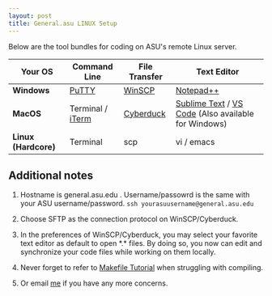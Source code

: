 ```yaml
---
layout: post
title: General.asu LINUX Setup 
---
```


Below are the tool bundles for coding on ASU's remote Linux server.

Your OS | Command Line | File Transfer | Text Editor
--- | --- | --- | ---
**Windows** | [PuTTY](https://www.chiark.greenend.org.uk/~sgtatham/putty/) | [WinSCP](https://winscp.net/eng/index.php)| [Notepad++](https://notepad-plus-plus.org/)
**MacOS** | Terminal / [iTerm](https://www.iterm2.com) | [Cyberduck](https://cyberduck.io) | [Sublime Text](https://www.sublimetext.com) / [VS Code](https://code.visualstudio.com) (Also available for Windows)
**Linux (Hardcore)** | Terminal | scp | vi / emacs

Additional notes
---
1. Hostname is general.asu.edu . Username/passowrd is the same with your ASU username/password.
`ssh yourasuusername@general.asu.edu`

2. Choose SFTP as the connection protocol on WinSCP/Cyberduck.

3. In the preferences of WinSCP/Cyberduck, you may select your favorite text editor as default to open \*.\* files. By doing so, you now can edit and synchronize your code files while working on them locally.

4. Never forget to refer to [Makefile Tutorial](http://mrbook.org/blog/tutorials/make/) when struggling with compiling.

5. Or email [me](mailto:yluo97@asu.edu) if you have any more concerns.
